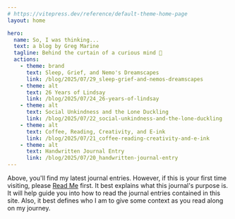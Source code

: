 ```yaml
---
# https://vitepress.dev/reference/default-theme-home-page
layout: home

hero:
  name: So, I was thinking...
  text: a blog by Greg Marine
  tagline: Behind the curtain of a curious mind 🤔
  actions:
    - theme: brand
      text: Sleep, Grief, and Nemo's Dreamscapes
      link: /blog/2025/07/29_sleep-grief-and-nemos-dreamscapes
    - theme: alt
      text: 26 Years of Lindsay
      link: /blog/2025/07/24_26-years-of-lindsay
    - theme: alt
      text: Social Unkindness and the Lone Duckling
      link: /blog/2025/07/22_social-unkindness-and-the-lone-duckling
    - theme: alt
      text: Coffee, Reading, Creativity, and E-ink
      link: /blog/2025/07/21_coffee-reading-creativity-and-e-ink
    - theme: alt
      text: Handwritten Journal Entry
      link: /blog/2025/07/20_handwritten-journal-entry
---
```


Above, you'll find my latest journal entries. However, if this is your first time visiting, please [Read Me](read-me) first. It best explains what this journal's purpose is. It will help guide you into how to read the journal entries contained in this site. Also, it best defines who I am to give some context as you read along on my journey.
